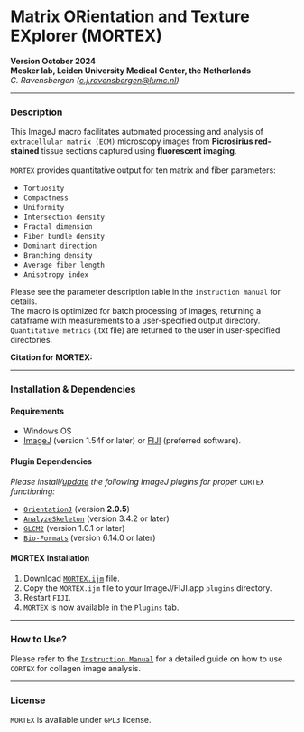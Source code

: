 # Matrix ORientation and Texture EXplorer (MORTEX)
**Version October 2024**  
**Mesker lab, Leiden University Medical Center, the Netherlands**  
_C. Ravensbergen (c.j.ravensbergen@lumc.nl)_

---
### Description  
This ImageJ macro facilitates automated processing and analysis of `extracellular matrix (ECM)` microscopy images from **Picrosirius red-stained** tissue sections captured using **fluorescent imaging**.  
<br/>
`MORTEX` provides quantitative output for ten matrix and fiber parameters:
 - `Tortuosity`
 - `Compactness`
 - `Uniformity`
 - `Intersection density`
 - `Fractal dimension`
 - `Fiber bundle density`
 - `Dominant direction`
 - `Branching density`
 - `Average fiber length`
 - `Anisotropy index` 

Please see the parameter description table in the `instruction manual` for details. <br/>
The macro is optimized for batch processing of images, returning a dataframe with measurements to a user-specified output directory. `Quantitative metrics` (.txt file) are returned to the user in user-specified directories.

**Citation for MORTEX:**  

---
### Installation & Dependencies
#### Requirements
- Windows OS
- [ImageJ](https://imagej.nih.gov/ij/download.html) (version 1.54f or later) or [FIJI](https://fiji.sc/) (preferred software).
#### Plugin Dependencies
_Please install/[update](https://imagej.net/plugins/updater) the following ImageJ plugins for proper_ `CORTEX` _functioning:_
 - [`OrientationJ`](http://bigwww.epfl.ch/demo/orientationj/) (version **2.0.5**)
 - [`AnalyzeSkeleton`](https://imagej.net/plugins/analyze-skeleton/) (version 3.4.2 or later)
 - [`GLCM2`](https://github.com/miura/GLCM2) (version 1.0.1 or later)
 - [`Bio-Formats`](https://imagej.net/formats/bio-formats) (version 6.14.0 or later)

#### MORTEX Installation
1. Download [`MORTEX.ijm`](https://github.com/fiji/fiji) file.
2. Copy the `MORTEX.ijm` file to your ImageJ/FIJI.app `plugins` directory.
3. Restart `FIJI`.
4. `MORTEX` is now available in the `Plugins` tab.

---
### How to Use?

Please refer to the [`Instruction Manual`](https://github.com/fiji/fiji) for a detailed guide on how to use `CORTEX` for collagen image analysis.

---
### License

`MORTEX` is available under `GPL3` license.
